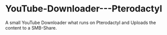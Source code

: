 # YouTube-Downloader---Pterodactyl
A small YouTube Downloader what runs on Pterodactyl and Uploads the content to a SMB-Share.
